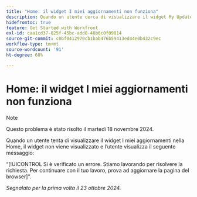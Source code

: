```yaml
---
title: "Home: il widget I miei aggiornamenti non funziona"
description: Quando un utente cerca di visualizzare il widget My Updates (I miei aggiornamenti) nella Home, il widget non viene visualizzato e l’utente visualizza un messaggio.
hidefromtoc: true
feature: Get Started with Workfront
exl-id: caa1cd37-825f-45bc-add8-48b6c0f09814
source-git-commit: c0bf0412970cb1bab476b59413ed44e0b432c9ec
workflow-type: tm+mt
source-wordcount: '91'
ht-degree: 68%

---
```


# Home: il widget I miei aggiornamenti non funziona

>[!NOTE]
>
>Questo problema è stato risolto il martedì 18 novembre 2024.

Quando un utente tenta di visualizzare il widget I miei aggiornamenti nella Home, il widget non viene visualizzato e l’utente visualizza il seguente messaggio:

“[!UICONTROL Si è verificato un errore. Stiamo lavorando per risolvere la richiesta. Per continuare con il tuo lavoro, prova ad aggiornare la pagina del browser]”.

_Segnalato per la prima volta il 23 ottobre 2024._
